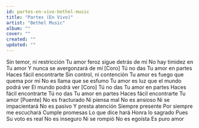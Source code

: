 ```yaml
---
id: partes-en-vivo-bethel-music
title: "Partes (En Vivo)"
artist: "Bethel Music"
album: ""
cover: ""
created: ""
updated: ""
---
```


Sin temor, ni restricción
Tu amor feroz sigue detrás de mí
No hay timidez en Tu amor
Y nunca se avergonzará de mí
[Coro]
Tú no das Tu amor en partes
Haces fácil encontrarte
Sin control, ni contención
Tu amor es fuego que quema por mí
No es llama que se esfumo
Tu amor es luz que el mundo podrá ver
El mundo podrá ver
[Coro]
Tú no das Tu amor en partes
Haces fácil encontrarte
Tú no das Tu amor en partes
Haces fácil encontrarte
Tu amor
[Puente]
No es fracturado
Ni piensa mal
No es ansioso
Ni se impacientará
No es pasivo
Y presta atención
Siempre presente
Por siempre me escuchará
Cumple promesas
Lo que dice hará
Honra lo sagrado
Pues Su voto es real
No es inseguro
Ni se rompió
No es egoísta
Es puro amor